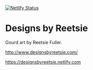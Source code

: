 [![Netlify Status](https://api.netlify.com/api/v1/badges/49d6feaa-7d2b-4399-a606-5758a4c0a799/deploy-status)](https://app.netlify.com/sites/designsbyreetsie/deploys)

Designs by Reetsie 
=======

Gourd art by Reetsie Fuller.

http://www.designsbyreetsie.com/

https://designsbyreetsie.netlify.com
 
